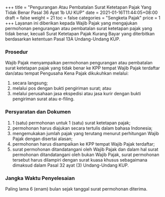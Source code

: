 +++
title = "Pengurangan Atau Pembatalan Surat Ketetapan Pajak Yang Tidak Benar Pasal 36 Ayat 1b UU KUP"
date = 2021-01-16T11:44:05+08:00
draft = false
weight = 21
toc = false
categories = "Sengketa Pajak"
price = 1
+++
Layanan ini diberikan kepada Wajib Pajak yang mengajukan permohonan pengurangan atau pembatalan surat ketetapan pajak yang tidak benar, kecuali Surat Ketetapan Pajak Kurang Bayar yang diterbitkan berdasarkan ketentuan Pasal 13A Undang-Undang KUP.

### Prosedur
Wajib Pajak menyampaikan permohonan pengurangan atau pembatalan surat ketetapan pajak yang tidak benar ke KPP tempat Wajib Pajak terdaftar dan/atau tempat Pengusaha Kena Pajak dikukuhkan melalui:
1. secara langsung;
2. melalui pos dengan bukti pengiriman surat; atau
3. melalui perusahaan jasa ekspedisi atau jasa kurir dengan bukti pengiriman surat atau e-filing.

### Persyaratan dan Dokumen
1. 1 (satu) permohonan untuk 1 (satu) surat ketetapan pajak;
2. permohonan harus diajukan secara tertulis dalam bahasa Indonesia;
3. mengemukakan jumlah pajak yang terutang menurut perhitungan Wajib Pajak dengan disertai alasan;
4. permohonan harus disampaikan ke KPP tempat Wajib Pajak
terdaftar;
5. surat permohonan ditandatangani oleh Wajib Pajak dan dalam hal surat permohonan ditandatangani oleh bukan Wajib Pajak, surat permohonan tersebut harus dilampiri dengan surat kuasa khusus sebagaimana dimaksud dalam Pasal 32 ayat (3) Undang-Undang KUP.

### Jangka Waktu Penyelesaian
Paling lama 6 (enam) bulan sejak tanggal surat permohonan diterima.